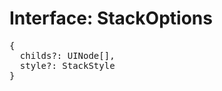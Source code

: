# Interface: StackOptions

<pre>
{
  childs?: <Ref to="../classes/ui-node">UINode</Ref>[],
  style?: <Ref to="./stack-style">StackStyle</Ref>
}
</pre>

<script setup>
import Ref from '../../../../../components/api/Ref.vue';
</script>
